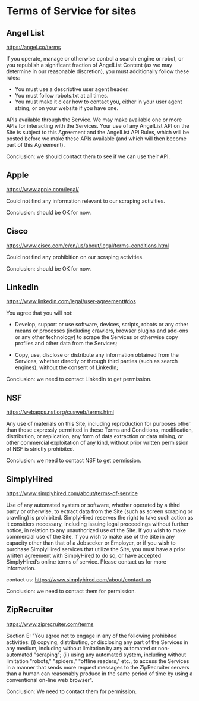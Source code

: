 # Terms of Service for sites

## Angel List

https://angel.co/terms

If you operate, manage or otherwise control a search engine or robot, or you republish a significant fraction of AngelList Content (as we may determine in our reasonable discretion), you must additionally follow these rules:
  * You must use a descriptive user agent header.
  * You must follow robots.txt at all times.
  * You must make it clear how to contact you, either in your user agent string, or on your website if you have one.

APIs available through the Service. We may make available one or more APIs for interacting with the Services. Your use of any AngelList API on the Site is subject to this Agreement and the AngelList API Rules, which will be posted before we make these APIs available (and which will then become part of this Agreement).

Conclusion: we should contact them to see if we can use their API.

## Apple

https://www.apple.com/legal/

Could not find any information relevant to our scraping activities.

Conclusion: should be OK for now.

## Cisco

https://www.cisco.com/c/en/us/about/legal/terms-conditions.html

Could not find any prohibition on our scraping activities.

Conclusion: should be OK for now.

## LinkedIn

https://www.linkedin.com/legal/user-agreement#dos

You agree that you will not:

  * Develop, support or use software, devices, scripts, robots or any other means or processes (including crawlers, browser plugins and add-ons or any other technology) to scrape the Services or otherwise copy profiles and other data from the Services;

  * Copy, use, disclose or distribute any information obtained from the Services, whether directly or through third parties (such as search engines), without the consent of LinkedIn;

Conclusion: we need to contact LinkedIn to get permission.

## NSF

https://webapps.nsf.org/cusweb/terms.html

Any use of materials on this Site, including reproduction for purposes other than those expressly permitted in these Terms and Conditions, modification, distribution, or replication, any form of data extraction or data mining, or other commercial exploitation of any kind, without prior written permission of NSF is strictly prohibited.

Conclusion: we need to contact NSF to get permission.

## SimplyHired

https://www.simplyhired.com/about/terms-of-service

Use of any automated system or software, whether operated by a third party or otherwise, to extract data from the Site (such as screen scraping or crawling) is prohibited. SimplyHired reserves the right to take such action as it considers necessary, including issuing legal proceedings without further notice, in relation to any unauthorized use of the Site. If you wish to make commercial use of the Site, if you wish to make use of the Site in any capacity other than that of a Jobseeker or Employer, or if you wish to purchase SimplyHired services that utilize the Site, you must have a prior written agreement with SimplyHired to do so, or have accepted SimplyHired’s online terms of service. Please contact us for more information.

contact us: https://www.simplyhired.com/about/contact-us

Conclusion: we need to contact them for permission.

## ZipRecruiter

https://www.ziprecruiter.com/terms

Section E: "You agree not to engage in any of the following prohibited activities: (i) copying, distributing, or disclosing any part of the Services in any medium, including without limitation by any automated or non-automated "scraping"; (ii) using any automated system, including without limitation "robots," "spiders," "offline readers," etc., to access the Services in a manner that sends more request messages to the ZipRecruiter servers than a human can reasonably produce in the same period of time by using a conventional on-line web browser".

Conclusion: We need to contact them for permission.


